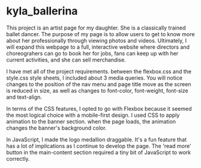# kyla_ballerina

This project is an artist page for my daughter. She is a classically trained ballet dancer. The purpose of my page is to allow users to get to know more about her professionally through viewing photos and videos. Ultimately, I will expand this webpage to a full, interactive website where directors and choreograhers can go to book her for jobs, fans can keep up with her current activities, and she can sell merchandise. 

I have met all of the project requirements. between the flexbox.css and the style.css style sheets, I included about 3 media queries. You will notice changes to the position of the nav menu and page title move as the screen is reduced in size, as well as changes to font-color, font-weight, font-size and text-align. 

In terms of the CSS features, I opted to go with Flexbox because it seemed the most logical choice with a mobile-first design. I used CSS to apply animation to the banner section. when the page loads, the animation changes the banner's background color. 

In JavaScript, I made the logo medallion draggable. It's a fun feature that has a lot of implications as I continue to develop the page. The 'read more' button in the main-content section required a tiny bit of JavaScript to work correctly.  
